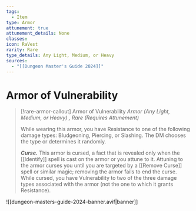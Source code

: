 ```yaml
---
tags:
  - Item
type: Armor
attunement: true
attunement_details: None
classes: 
icon: RaVest
rarity: Rare
type_details: Any Light, Medium, or Heavy
sources:
  - "[[Dungeon Master's Guide 2024]]"
---
```

# Armor of Vulnerability
>[!rare-armor-callout] Armor of Vulnerability
>_Armor (Any Light, Medium, or Heavy) , Rare (Requires Attunement)_
>
>While wearing this armor, you have Resistance to one of the following damage types: Bludgeoning, Piercing, or Slashing. The DM chooses the type or determines it randomly.
>
>**_Curse._** This armor is cursed, a fact that is revealed only when the [[Identify]] spell is cast on the armor or you attune to it. Attuning to the armor curses you until you are targeted by a [[Remove Curse]] spell or similar magic; removing the armor fails to end the curse. While cursed, you have Vulnerability to two of the three damage types associated with the armor (not the one to which it grants Resistance).
>


![[dungeon-masters-guide-2024-banner.avif|banner]]